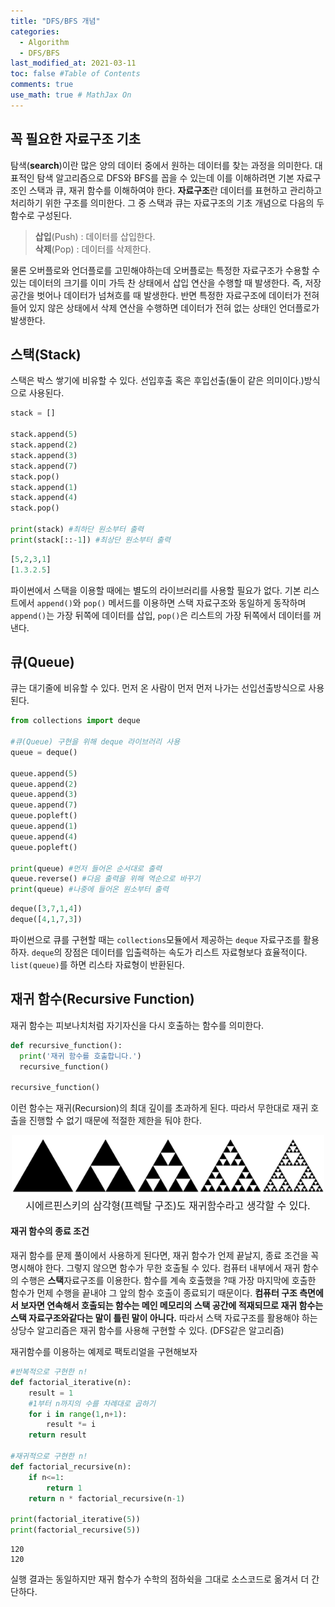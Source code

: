 ```yaml
---
title: "DFS/BFS 개념"
categories: 
  - Algorithm
  - DFS/BFS
last_modified_at: 2021-03-11
toc: false #Table of Contents
comments: true
use_math: true # MathJax On
---
```


## 꼭 필요한 자료구조 기초

탐색(**search**)이란 많은 양의 데이터 중에서 원하는 데이터를 찾는 과정을 의미한다. 대표적인 탐색 알고리즘으로 DFS와 BFS를 꼽을 수 있는데 이를 이해하려면 기본 자료구조인 스택과 큐, 재귀 함수를 이해하여야 한다. **자료구조**란 데이터를 표현하고 관리하고 처리하기 위한 구조를 의미한다. 그 중 스택과 큐는 자료구조의 기초 개념으로 다음의 두 함수로 구성된다.
> **삽입**(Push) : 데이터를 삽입한다. <br>
> **삭제**(Pop) : 데이터를 삭제한다.

물론 오버플로와 언더플로를 고민해야하는데 오버플로는 특정한 자료구조가 수용할 수 있는 데이터의 크기를 이미 가득 찬 상태에서 삽입 연산을 수행할 때 발생한다. 즉, 저장 공간을 벗어나 데이터가 넘쳐흐를 때 발생한다. 반면 특정한 자료구조에 데이터가 전혀 들어 있지 않은 상태에서 삭제 연산을 수행하면 데이터가 전혀 없는 상태인 언더플로가 발생한다.

## 스택(Stack)

스택은 박스 쌓기에 비유할 수 있다. 선입후출 혹은 후입선출(둘이 같은 의미이다.)방식으로 사용된다.
```python
stack = []

stack.append(5)
stack.append(2)
stack.append(3)
stack.append(7)
stack.pop()
stack.append(1)
stack.append(4)
stack.pop()

print(stack) #최하단 원소부터 출력
print(stack[::-1]) #최상단 원소부터 출력
```
```python
[5,2,3,1]
[1.3.2.5]
```
파이썬에서 스택을 이용할 때에는 별도의 라이브러리를 사용할 필요가 없다. 기본 리스트에서 `append()`와 `pop()` 메서드를 이용하면 스택 자료구조와 동일하게 동작하며 `append()`는 가장 뒤쪽에 데이터를 삽입, `pop()`은 리스트의 가장 뒤쪽에서 데이터를 꺼낸다.

## 큐(Queue)
큐는 대기줄에 비유할 수 있다. 먼저 온 사람이 먼저 먼저 나가는 선입선출방식으로 사용된다.
```python
from collections import deque

#큐(Queue) 구현을 위해 deque 라이브러리 사용
queue = deque()

queue.append(5)
queue.append(2)
queue.append(3)
queue.append(7)
queue.popleft()
queue.append(1)
queue.append(4)
queue.popleft()

print(queue) #먼저 들어온 순서대로 출력
queue.reverse() #다음 출력을 위해 역순으로 바꾸기
print(queue) #나중에 들어온 원소부터 출력
```
```python
deque([3,7,1,4])
deque([4,1,7,3])
```
파이썬으로 큐를 구현할 때는 `collections`모듈에서 제공하는 `deque` 자료구조를 활용하자. `deque`의 장점은 데이터를 입출력하는 속도가 리스트 자료형보다 효율적이다. `list(queue)`를 하면 리스타 자료형이 반환된다.

## 재귀 함수(Recursive Function)

재귀 함수는 피보나치처럼 자기자신을 다시 호출하는 함수를 의미한다.
```python
def recursive_function():
  print('재귀 함수를 호출합니다.')
  recursive_function()

recursive_function()
```
이런 함수는 재귀(Recursion)의 최대 깊이를 초과하게 된다. 따라서 무한대로 재귀 호출을 진행할 수 없기 때문에 적절한 제한을 둬야 한다.
<center><img src="/assets/images/dfs,bfs_1.png" width="500" ></center>
<center><font size="3em">시에르핀스키의 삼각형(프렉탈 구조)도 재귀함수라고 생각할 수 있다.</font></center>

#### 재귀 함수의 종료 조건

재귀 함수를 문제 풀이에서 사용하게 된다면, 재귀 함수가 언제 끝날지, 종료 조건을 꼭 명시해야 한다. 그렇지 않으면 함수가 무한 호출될 수 있다. 컴퓨터 내부에서 재귀 함수의 수행은 **스택**자료구조를 이용한다. 함수를 계속 호출했을 ?때 가장 마지막에 호출한 함수가 먼제 수행을 끝내야 그 앞의 함수 호출이 종료되기 때문이다. **컴퓨터 구조 측면에서 보자면 연속해서 호출되는 함수는 메인 메모리의 스택 공간에 적재되므로 재귀 함수는 스택 자료구조와같다는 말이 틀린 말이 아니다.** 따라서 스택 자료구조를 활용해야 하는 상당수 알고리즘은 재귀 함수를 사용해 구현할 수 있다. (DFS같은 알고리즘)

재귀함수를 이용하는 예제로 팩토리얼을 구현해보자
```python
#반복적으로 구현한 n!
def factorial_iterative(n):
    result = 1
    #1부터 n까지의 수를 차례대로 곱하기
    for i in range(1,n+1):
        result *= i
    return result

#재귀적으로 구현한 n!
def factorial_recursive(n):
    if n<=1:
        return 1
    return n * factorial_recursive(n-1)

print(factorial_iterative(5))
print(factorial_recursive(5))
```

    120
    120
    



실행 결과는 동일하지만 재귀 함수가 수학의 점하쉭을 그대로 소스코드로 옮겨서 더 간단하다.
